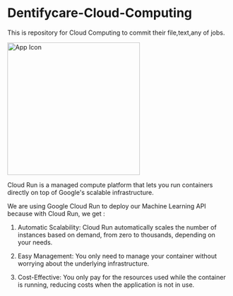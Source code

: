 # Dentifycare-Cloud-Computing

This is repository for Cloud Computing to commit their file,text,any of jobs.

<img src=https://github.com/Dentifycare/Dentifycare-Cloud-Computing/blob/main/google-cloud-run-logo.png alt="App Icon" width="300"/>

Cloud Run is a managed compute platform that lets you run containers directly on top of Google's scalable infrastructure.

We are using Google Cloud Run to deploy our Machine Learning API because with Cloud Run, we get :

1. Automatic Scalability: Cloud Run automatically scales the number of instances based on demand, from zero to thousands, depending on your needs.

2. Easy Management: You only need to manage your container without worrying about the underlying infrastructure.

3. Cost-Effective: You only pay for the resources used while the container is running, reducing costs when the application is not in use.
